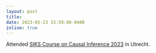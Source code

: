 ```yaml
---
layout: post
title: 
date: 2023-05-23 15:59:00-0400
inline: true
---
```


Attended <a href="https://siks.nl/activities/activities/siks-course-on-causal-inference/">SIKS Course on Causal Inference 2023</a> in Utrecht. 
<!-- :us: -->